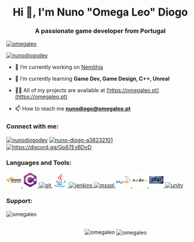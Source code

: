 <h1 align="center">Hi 👋, I'm Nuno "Omega Leo" Diogo</h1>
<h3 align="center">A passionate game developer from Portugal</h3>

<p align="left"> <a href="https://github.com/ryo-ma/github-profile-trophy"><img src="https://github-profile-trophy.vercel.app/?username=omegaleo" alt="omegaleo" /></a> </p>

<p align="left"> <a href="https://twitter.com/nunodiogodev" target="blank"><img src="https://img.shields.io/twitter/follow/nunodiogodev?logo=twitter&style=for-the-badge" alt="nunodiogodev" /></a> </p>

- 🔭 I’m currently working on [Nemithia](https://nemithia.pt)

- 🌱 I’m currently learning **Game Dev, Game Design, C++, Unreal**

- 👨‍💻 All of my projects are available at [https://omegaleo.pt](https://omegaleo.pt)

- 📫 How to reach me **nunodiogo@omegaleo.pt**

<h3 align="left">Connect with me:</h3>
<p align="left">
<a href="https://twitter.com/nunodiogodev" target="blank"><img align="center" src="https://raw.githubusercontent.com/rahuldkjain/github-profile-readme-generator/master/src/images/icons/Social/twitter.svg" alt="nunodiogodev" height="30" width="40" /></a>
<a href="https://linkedin.com/in/nuno-diogo-a38232101" target="blank"><img align="center" src="https://raw.githubusercontent.com/rahuldkjain/github-profile-readme-generator/master/src/images/icons/Social/linked-in-alt.svg" alt="nuno-diogo-a38232101" height="30" width="40" /></a>
<a href="https://discord.gg/https://discord.gg/Gp87EyBDvD" target="blank"><img align="center" src="https://raw.githubusercontent.com/rahuldkjain/github-profile-readme-generator/master/src/images/icons/Social/discord.svg" alt="https://discord.gg/Gp87EyBDvD" height="30" width="40" /></a>
</p>

<h3 align="left">Languages and Tools:</h3>
<p align="left"> <a href="https://aws.amazon.com" target="_blank" rel="noreferrer"> <img src="https://raw.githubusercontent.com/devicons/devicon/master/icons/amazonwebservices/amazonwebservices-original-wordmark.svg" alt="aws" width="40" height="40"/> </a> <a href="https://www.w3schools.com/cs/" target="_blank" rel="noreferrer"> <img src="https://raw.githubusercontent.com/devicons/devicon/master/icons/csharp/csharp-original.svg" alt="csharp" width="40" height="40"/> </a> <a href="https://git-scm.com/" target="_blank" rel="noreferrer"> <img src="https://www.vectorlogo.zone/logos/git-scm/git-scm-icon.svg" alt="git" width="40" height="40"/> </a> <a href="https://www.java.com" target="_blank" rel="noreferrer"> <img src="https://raw.githubusercontent.com/devicons/devicon/master/icons/java/java-original.svg" alt="java" width="40" height="40"/> </a> <a href="https://www.jenkins.io" target="_blank" rel="noreferrer"> <img src="https://www.vectorlogo.zone/logos/jenkins/jenkins-icon.svg" alt="jenkins" width="40" height="40"/> </a> <a href="https://www.microsoft.com/en-us/sql-server" target="_blank" rel="noreferrer"> <img src="https://www.svgrepo.com/show/303229/microsoft-sql-server-logo.svg" alt="mssql" width="40" height="40"/> </a> <a href="https://www.mysql.com/" target="_blank" rel="noreferrer"> <img src="https://raw.githubusercontent.com/devicons/devicon/master/icons/mysql/mysql-original-wordmark.svg" alt="mysql" width="40" height="40"/> </a> <a href="https://nodejs.org" target="_blank" rel="noreferrer"> <img src="https://raw.githubusercontent.com/devicons/devicon/master/icons/nodejs/nodejs-original-wordmark.svg" alt="nodejs" width="40" height="40"/> </a> <a href="https://www.php.net" target="_blank" rel="noreferrer"> <img src="https://raw.githubusercontent.com/devicons/devicon/master/icons/php/php-original.svg" alt="php" width="40" height="40"/> </a> <a href="https://unity.com/" target="_blank" rel="noreferrer"> <img src="https://www.vectorlogo.zone/logos/unity3d/unity3d-icon.svg" alt="unity" width="40" height="40"/> </a> </p>

<h3 align="left">Support:</h3>
<p><a href="https://ko-fi.com/omegaleo"> <img align="left" src="https://cdn.ko-fi.com/cdn/kofi3.png?v=3" height="50" width="210" alt="omegaleo" /></a></p><br><br>

<p><img align="left" src="https://github-readme-stats.vercel.app/api/top-langs?username=omegaleo&show_icons=true&locale=en&layout=compact" alt="omegaleo" /></p>

<p>&nbsp;<img align="center" src="https://github-readme-stats.vercel.app/api?username=omegaleo&show_icons=true&locale=en" alt="omegaleo" /></p>
